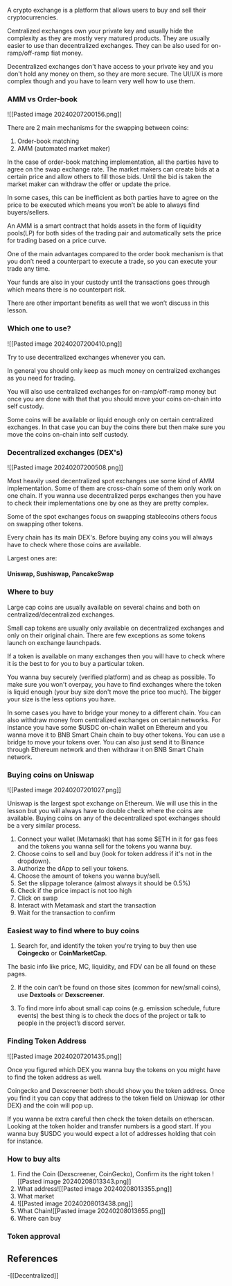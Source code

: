
A crypto exchange is a platform that allows users to buy and sell their cryptocurrencies.

Centralized exchanges own your private key and usually hide the complexity as they are mostly very matured products. They are usually easier to use than decentralized exchanges. They can be also used for on-ramp/off-ramp fiat money.

Decentralized exchanges don't have access to your private key and you don't hold any money on them, so they are more secure. The UI/UX is more complex though and you have to learn very well how to use them.


### **AMM vs Order-book**

![[Pasted image 20240207200156.png]]

There are 2 main mechanisms for the swapping between coins:

1. Order-book matching 
2. AMM (automated market maker)

In the case of order-book matching implementation, all the parties have to agree on the swap exchange rate. The market makers can create bids at a certain price and allow others to fill those bids. Until the bid is taken the market maker can withdraw the offer or update the price. 

In some cases, this can be inefficient as both parties have to agree on the price to be executed which means you won’t be able to always find buyers/sellers.

An AMM is a smart contract that holds assets in the form of liquidity pools(LP) for both sides of the trading pair and automatically sets the price for trading based on a price curve. 

One of the main advantages compared to the order book mechanism is that you don’t need a counterpart to execute a trade, so you can execute your trade any time. 

Your funds are also in your custody until the transactions goes through which means there is no counterpart risk. 

There are other important benefits as well that we won’t discuss in this lesson.


### **Which one to use?**

![[Pasted image 20240207200410.png]]

Try to use decentralized exchanges whenever you can.

In general you should only keep as much money on centralized exchanges as you need for trading.

You will also use centralized exchanges for on-ramp/off-ramp money but once you are done with that that you should move your coins on-chain into self custody.

Some coins will be available or liquid enough only on certain centralized exchanges. In that case you can buy the coins there but then make sure you move the coins on-chain into self custody.

### **Decentralized exchanges (DEX's)**

![[Pasted image 20240207200508.png]]

Most heavily used decentralized spot exchanges use some kind of AMM implementation. Some of them are cross-chain some of them only work on one chain. If you wanna use decentralized perps exchanges then you have to check their implementations one by one as they are pretty complex.

Some of the spot exchanges focus on swapping stablecoins others focus on swapping other tokens.

Every chain has its main DEX's. Before buying any coins you will always have to check where those coins are available.

Largest ones are:

#### **Uniswap, Sushiswap, PancakeSwap**



### **Where to buy**

Large cap coins are usually available on several chains and both on centralized/decentralized exchanges.

Small cap tokens are usually only available on decentralized exchanges and only on their original chain. There are few exceptions as some tokens launch on exchange launchpads.

If a token is available on many exchanges then you will have to check where it is the best to for you to buy a particular token.

You wanna buy securely (verified platform) and as cheap as possible. To make sure you won't overpay, you have to find exchanges where the token is liquid enough (your buy size don't move the price too much). The bigger your size is the less options you have.

In some cases you have to bridge your money to a different chain. You can also withdraw money from centralized exchanges on certain networks. For instance you have some $USDC on-chain wallet on Ethereum and you wanna move it to BNB Smart Chain chain to buy other tokens. You can use a bridge to move your tokens over. You can also just send it to Binance through Ethereum network and then withdraw it on BNB Smart Chain network.

### **Buying coins on Uniswap**

![[Pasted image 20240207201027.png]]

Uniswap is the largest spot exchange on Ethereum. We will use this in the lesson but you will always have to double check where the coins are available. Buying coins on any of the decentralized spot exchanges should be a very similar process.

1. Connect your wallet (Metamask) that has some $ETH in it for gas fees and the tokens you wanna sell for the tokens you wanna buy.
2. Choose coins to sell and buy (look for token address if it's not in the dropdown).
3. Authorize the dApp to sell your tokens.
4. Choose the amount of tokens you wanna buy/sell.
5. Set the slippage tolerance (almost always it should be 0.5%)
6. Check if the price impact is not too high
7. Click on swap
8. Interact with Metamask and start the transaction
9. Wait for the transaction to confirm


### **Easiest way to find where to buy coins**

1. Search for, and identify the token you're trying to buy then use **Coingecko** or **CoinMarketCap**. 

The basic info like price, MC, liquidity, and FDV can be all found on these pages.

2. If the coin can’t be found on those sites (common for new/small coins), use **Dextools** or **Dexscreener**. 

3. To find more info about small cap coins (e.g. emission schedule, future events) the best thing is to check the docs of the project or talk to people in the project’s discord server.


### **Finding Token Address**

![[Pasted image 20240207201435.png]]

Once you figured which DEX you wanna buy the tokens on you might have to find the token address as well.

Coingecko and Dexscreener both should show you the token address. Once you find it you can copy that address to the token field on Uniswap (or other DEX) and the coin will pop up.

If you wanna be extra careful then check the token details on etherscan. Looking at the token holder and transfer numbers is a good start. If you wanna buy $USDC you would expect a lot of addresses holding that coin for instance.


### **How to buy alts**

1. Find the Coin (Dexscreener, CoinGecko), Confirm its the right token ![[Pasted image 20240208013343.png]]
2. What address![[Pasted image 20240208013355.png]]
3. What market
4. ![[Pasted image 20240208013438.png]]
5. What Chain![[Pasted image 20240208013655.png]]
7. Where can buy


### **Token approval**

## References
<!-- Links to pages not referenced in the content -->
-[[Decentralized]]